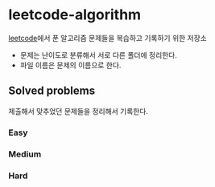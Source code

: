 # leetcode-algorithm

[leetcode](https://leetcode.com)에서 푼 알고리즘 문제들을 복습하고 기록하기 위한 저장소

- 문제는 난이도로 분류해서 서로 다른 폴더에 정리한다.
- 파일 이름은 문제의 이름으로 한다. 

## Solved problems

제출해서 맞추었던 문제들을 정리해서 기록한다.

### Easy

### Medium

### Hard
